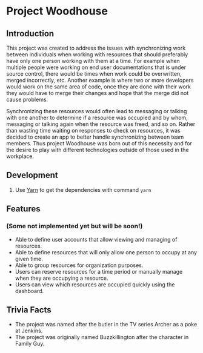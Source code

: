 # Project Woodhouse
## Introduction
This project was created to address the issues with synchronizing work between individuals when working with resources that should preferably have only one person working with them at a time. For example when multiple people were working on end user documentations that is under source control, there would be times when work could be overwritten, merged incorrectly, etc. Another example is where two or more developers would work on the same area of code, once they are done with their work they would have to merge their changes and hope that the merge did not cause problems.

Synchronizing these resources would often lead to messaging or talking with one another to determine if a resource was occupied and by whom, messaging or talking again when the resource was freed, and so on. Rather than wasting time waiting on responses to check on resources, it was decided to create an app to better handle synchronizing between team members. Thus project Woodhouse was born out of this necessity and for the desire to play with different technologies outside of those used in the workplace.

## Development
1. Use [Yarn](https://yarnpkg.com/) to get the dependencies with command `yarn`

## Features
### (Some not implemented yet but will be soon!)
* Able to define user accounts that allow viewing and managing of resources.
* Able to define resources that will only allow one person to occupy at any given time.
* Able to group resources for organization purposes.
* Users can reserve resources for a time period or manually manage when they are occupying a resource.
* Users can view which resources are occupied quickly using the dashboard.

## Trivia Facts
* The project was named after the butler in the TV series Archer as a poke at Jenkins.
* The project was originally named Buzzkillington after the character in Family Guy.